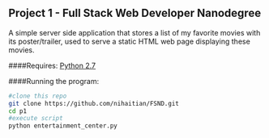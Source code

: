 ## Project 1 - Full Stack Web Developer Nanodegree

A simple server side application that stores a list of my favorite movies with its poster/trailer, used to serve a static HTML web page displaying these movies.


####Requires:
[Python 2.7](https://www.python.org/download/releases/2.7.7/)

####Running the program:
```bash
#clone this repo
git clone https://github.com/nihaitian/FSND.git
cd p1
#execute script
python entertainment_center.py
```